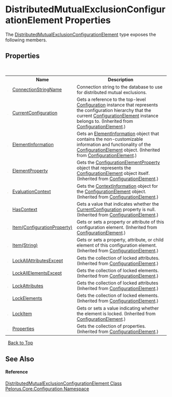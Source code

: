 # DistributedMutualExclusionConfigurationElement Properties
 

The <a href="C79BAE3D">DistributedMutualExclusionConfigurationElement</a> type exposes the following members.


## Properties
&nbsp;<table><tr><th></th><th>Name</th><th>Description</th></tr><tr><td>![Public property](media/pubproperty.gif "Public property")</td><td><a href="A0EEEA12">ConnectionStringName</a></td><td>
Connection string to the database to use for distributed mutual exclusions.</td></tr><tr><td>![Public property](media/pubproperty.gif "Public property")</td><td><a href="http://msdn2.microsoft.com/en-us/library/dd412601" target="_blank">CurrentConfiguration</a></td><td>
Gets a reference to the top-level <a href="http://msdn2.microsoft.com/en-us/library/s7kc101z" target="_blank">Configuration</a> instance that represents the configuration hierarchy that the current <a href="http://msdn2.microsoft.com/en-us/library/kyx77cz3" target="_blank">ConfigurationElement</a> instance belongs to.
 (Inherited from <a href="http://msdn2.microsoft.com/en-us/library/kyx77cz3" target="_blank">ConfigurationElement</a>.)</td></tr><tr><td>![Public property](media/pubproperty.gif "Public property")</td><td><a href="http://msdn2.microsoft.com/en-us/library/ms134142" target="_blank">ElementInformation</a></td><td>
Gets an <a href="http://msdn2.microsoft.com/en-us/library/ms134413" target="_blank">ElementInformation</a> object that contains the non-customizable information and functionality of the <a href="http://msdn2.microsoft.com/en-us/library/kyx77cz3" target="_blank">ConfigurationElement</a> object.
 (Inherited from <a href="http://msdn2.microsoft.com/en-us/library/kyx77cz3" target="_blank">ConfigurationElement</a>.)</td></tr><tr><td>![Protected property](media/protproperty.gif "Protected property")</td><td><a href="http://msdn2.microsoft.com/en-us/library/ms134143" target="_blank">ElementProperty</a></td><td>
Gets the <a href="http://msdn2.microsoft.com/en-us/library/ms134174" target="_blank">ConfigurationElementProperty</a> object that represents the <a href="http://msdn2.microsoft.com/en-us/library/kyx77cz3" target="_blank">ConfigurationElement</a> object itself.
 (Inherited from <a href="http://msdn2.microsoft.com/en-us/library/kyx77cz3" target="_blank">ConfigurationElement</a>.)</td></tr><tr><td>![Protected property](media/protproperty.gif "Protected property")</td><td><a href="http://msdn2.microsoft.com/en-us/library/ms134144" target="_blank">EvaluationContext</a></td><td>
Gets the <a href="http://msdn2.microsoft.com/en-us/library/ms134368" target="_blank">ContextInformation</a> object for the <a href="http://msdn2.microsoft.com/en-us/library/kyx77cz3" target="_blank">ConfigurationElement</a> object.
 (Inherited from <a href="http://msdn2.microsoft.com/en-us/library/kyx77cz3" target="_blank">ConfigurationElement</a>.)</td></tr><tr><td>![Protected property](media/protproperty.gif "Protected property")</td><td><a href="http://msdn2.microsoft.com/en-us/library/hh136640" target="_blank">HasContext</a></td><td>
Gets a value that indicates whether the <a href="http://msdn2.microsoft.com/en-us/library/dd412601" target="_blank">CurrentConfiguration</a> property is null.
 (Inherited from <a href="http://msdn2.microsoft.com/en-us/library/kyx77cz3" target="_blank">ConfigurationElement</a>.)</td></tr><tr><td>![Protected property](media/protproperty.gif "Protected property")</td><td><a href="http://msdn2.microsoft.com/en-us/library/es150ftc" target="_blank">Item(ConfigurationProperty)</a></td><td>
Gets or sets a property or attribute of this configuration element.
 (Inherited from <a href="http://msdn2.microsoft.com/en-us/library/kyx77cz3" target="_blank">ConfigurationElement</a>.)</td></tr><tr><td>![Protected property](media/protproperty.gif "Protected property")</td><td><a href="http://msdn2.microsoft.com/en-us/library/c8693ks1" target="_blank">Item(String)</a></td><td>
Gets or sets a property, attribute, or child element of this configuration element.
 (Inherited from <a href="http://msdn2.microsoft.com/en-us/library/kyx77cz3" target="_blank">ConfigurationElement</a>.)</td></tr><tr><td>![Public property](media/pubproperty.gif "Public property")</td><td><a href="http://msdn2.microsoft.com/en-us/library/ms134146" target="_blank">LockAllAttributesExcept</a></td><td>
Gets the collection of locked attributes.
 (Inherited from <a href="http://msdn2.microsoft.com/en-us/library/kyx77cz3" target="_blank">ConfigurationElement</a>.)</td></tr><tr><td>![Public property](media/pubproperty.gif "Public property")</td><td><a href="http://msdn2.microsoft.com/en-us/library/ms134147" target="_blank">LockAllElementsExcept</a></td><td>
Gets the collection of locked elements.
 (Inherited from <a href="http://msdn2.microsoft.com/en-us/library/kyx77cz3" target="_blank">ConfigurationElement</a>.)</td></tr><tr><td>![Public property](media/pubproperty.gif "Public property")</td><td><a href="http://msdn2.microsoft.com/en-us/library/ms134148" target="_blank">LockAttributes</a></td><td>
Gets the collection of locked attributes
 (Inherited from <a href="http://msdn2.microsoft.com/en-us/library/kyx77cz3" target="_blank">ConfigurationElement</a>.)</td></tr><tr><td>![Public property](media/pubproperty.gif "Public property")</td><td><a href="http://msdn2.microsoft.com/en-us/library/ms134149" target="_blank">LockElements</a></td><td>
Gets the collection of locked elements.
 (Inherited from <a href="http://msdn2.microsoft.com/en-us/library/kyx77cz3" target="_blank">ConfigurationElement</a>.)</td></tr><tr><td>![Public property](media/pubproperty.gif "Public property")</td><td><a href="http://msdn2.microsoft.com/en-us/library/ms134150" target="_blank">LockItem</a></td><td>
Gets or sets a value indicating whether the element is locked.
 (Inherited from <a href="http://msdn2.microsoft.com/en-us/library/kyx77cz3" target="_blank">ConfigurationElement</a>.)</td></tr><tr><td>![Protected property](media/protproperty.gif "Protected property")</td><td><a href="http://msdn2.microsoft.com/en-us/library/3kx8tt8d" target="_blank">Properties</a></td><td>
Gets the collection of properties.
 (Inherited from <a href="http://msdn2.microsoft.com/en-us/library/kyx77cz3" target="_blank">ConfigurationElement</a>.)</td></tr></table>&nbsp;
<a href="#distributedmutualexclusionconfigurationelement-properties">Back to Top</a>

## See Also


#### Reference
<a href="C79BAE3D">DistributedMutualExclusionConfigurationElement Class</a><br /><a href="74405DDA">Pelorus.Core.Configuration Namespace</a><br />